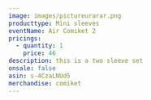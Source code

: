 ```yaml
---
image: images/pictureurarar.png
producttype: Mini sleeves
eventName: Air Comiket 2
pricings:
  - quantity: 1
    price: 46
description: this is a two sleeve set
onsale: false
asin: s-4CzaLNUd5
merchandise: comiket
---
```

